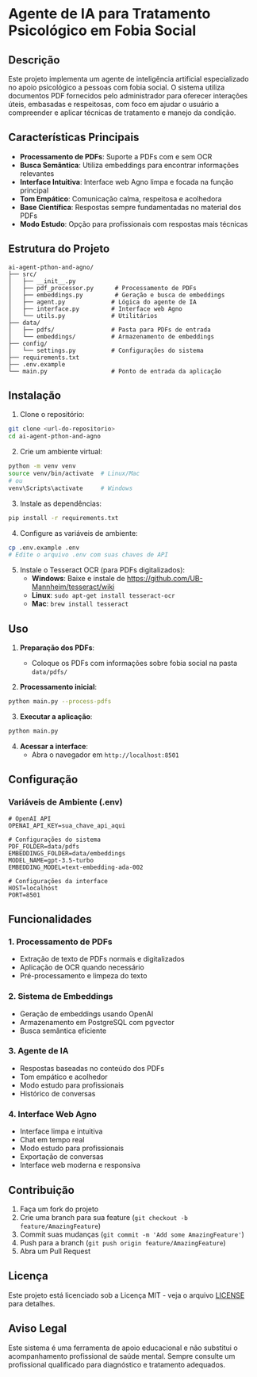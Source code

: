 # Agente de IA para Tratamento Psicológico em Fobia Social

## Descrição

Este projeto implementa um agente de inteligência artificial especializado no apoio psicológico a pessoas com fobia social. O sistema utiliza documentos PDF fornecidos pelo administrador para oferecer interações úteis, embasadas e respeitosas, com foco em ajudar o usuário a compreender e aplicar técnicas de tratamento e manejo da condição.

## Características Principais

- **Processamento de PDFs**: Suporte a PDFs com e sem OCR
- **Busca Semântica**: Utiliza embeddings para encontrar informações relevantes
- **Interface Intuitiva**: Interface web Agno limpa e focada na função principal
- **Tom Empático**: Comunicação calma, respeitosa e acolhedora
- **Base Científica**: Respostas sempre fundamentadas no material dos PDFs
- **Modo Estudo**: Opção para profissionais com respostas mais técnicas

## Estrutura do Projeto

```
ai-agent-pthon-and-agno/
├── src/
│   ├── __init__.py
│   ├── pdf_processor.py      # Processamento de PDFs
│   ├── embeddings.py         # Geração e busca de embeddings
│   ├── agent.py             # Lógica do agente de IA
│   ├── interface.py         # Interface web Agno
│   └── utils.py             # Utilitários
├── data/
│   ├── pdfs/                # Pasta para PDFs de entrada
│   └── embeddings/          # Armazenamento de embeddings
├── config/
│   └── settings.py          # Configurações do sistema
├── requirements.txt
├── .env.example
└── main.py                  # Ponto de entrada da aplicação
```

## Instalação

1. Clone o repositório:
```bash
git clone <url-do-repositorio>
cd ai-agent-pthon-and-agno
```

2. Crie um ambiente virtual:
```bash
python -m venv venv
source venv/bin/activate  # Linux/Mac
# ou
venv\Scripts\activate     # Windows
```

3. Instale as dependências:
```bash
pip install -r requirements.txt
```

4. Configure as variáveis de ambiente:
```bash
cp .env.example .env
# Edite o arquivo .env com suas chaves de API
```

5. Instale o Tesseract OCR (para PDFs digitalizados):
   - **Windows**: Baixe e instale de https://github.com/UB-Mannheim/tesseract/wiki
   - **Linux**: `sudo apt-get install tesseract-ocr`
   - **Mac**: `brew install tesseract`

## Uso

1. **Preparação dos PDFs**:
   - Coloque os PDFs com informações sobre fobia social na pasta `data/pdfs/`

2. **Processamento inicial**:
```bash
python main.py --process-pdfs
```

3. **Executar a aplicação**:
```bash
python main.py
```

4. **Acessar a interface**:
   - Abra o navegador em `http://localhost:8501`

## Configuração

### Variáveis de Ambiente (.env)

```env
# OpenAI API
OPENAI_API_KEY=sua_chave_api_aqui

# Configurações do sistema
PDF_FOLDER=data/pdfs
EMBEDDINGS_FOLDER=data/embeddings
MODEL_NAME=gpt-3.5-turbo
EMBEDDING_MODEL=text-embedding-ada-002

# Configurações da interface
HOST=localhost
PORT=8501
```

## Funcionalidades

### 1. Processamento de PDFs
- Extração de texto de PDFs normais e digitalizados
- Aplicação de OCR quando necessário
- Pré-processamento e limpeza do texto

### 2. Sistema de Embeddings
- Geração de embeddings usando OpenAI
- Armazenamento em PostgreSQL com pgvector
- Busca semântica eficiente

### 3. Agente de IA
- Respostas baseadas no conteúdo dos PDFs
- Tom empático e acolhedor
- Modo estudo para profissionais
- Histórico de conversas

### 4. Interface Web Agno
- Interface limpa e intuitiva
- Chat em tempo real
- Modo estudo para profissionais
- Exportação de conversas
- Interface web moderna e responsiva

## Contribuição

1. Faça um fork do projeto
2. Crie uma branch para sua feature (`git checkout -b feature/AmazingFeature`)
3. Commit suas mudanças (`git commit -m 'Add some AmazingFeature'`)
4. Push para a branch (`git push origin feature/AmazingFeature`)
5. Abra um Pull Request

## Licença

Este projeto está licenciado sob a Licença MIT - veja o arquivo [LICENSE](LICENSE) para detalhes.

## Aviso Legal

Este sistema é uma ferramenta de apoio educacional e não substitui o acompanhamento profissional de saúde mental. Sempre consulte um profissional qualificado para diagnóstico e tratamento adequados.
